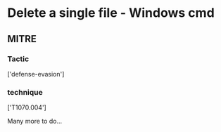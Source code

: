 # Delete a single file - Windows cmd

## MITRE

### Tactic
['defense-evasion']

### technique
['T1070.004']

Many more to do...
